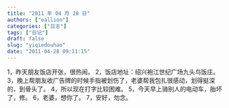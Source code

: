 ```yaml
---
title: "2011 年 04 月 28 日"
authors: ["eallion"]
categories: ["日志"]
tags: ["日记"]
draft: false
slug: "yiqiedouhao"
date: "2011-04-28 09:11:15"
---
```


1，昨天朋友饭店开张，很热闹。
2，饭店地址：绍兴袍江世纪广场九头鸟饭庄。
3，晚上帮朋友收广告牌的时候手指被划伤了，老婆帮我包扎很感动，划得挺深的，到骨头了。
4，所以现在打字比较困难。
5，今天早上骑别人的电动车，胎坏了，修。
6，老婆，想你了。
7，安好，勿念。
